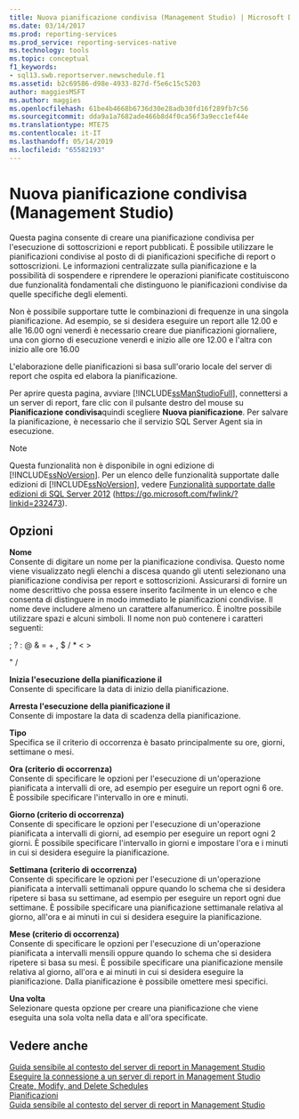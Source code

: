 ```yaml
---
title: Nuova pianificazione condivisa (Management Studio) | Microsoft Docs
ms.date: 03/14/2017
ms.prod: reporting-services
ms.prod_service: reporting-services-native
ms.technology: tools
ms.topic: conceptual
f1_keywords:
- sql13.swb.reportserver.newschedule.f1
ms.assetid: b2c69586-d98e-4933-827d-f5e6c15c5203
author: maggiesMSFT
ms.author: maggies
ms.openlocfilehash: 61be4b4668b6736d30e28adb30fd16f289fb7c56
ms.sourcegitcommit: dda9a1a7682ade466b8d4f0ca56f3a9ecc1ef44e
ms.translationtype: MTE75
ms.contentlocale: it-IT
ms.lasthandoff: 05/14/2019
ms.locfileid: "65582193"
---
```

# <a name="new-shared-schedule-management-studio"></a>Nuova pianificazione condivisa (Management Studio)
  Questa pagina consente di creare una pianificazione condivisa per l'esecuzione di sottoscrizioni e report pubblicati. È possibile utilizzare le pianificazioni condivise al posto di di pianificazioni specifiche di report o sottoscrizioni. Le informazioni centralizzate sulla pianificazione e la possibilità di sospendere e riprendere le operazioni pianificate costituiscono due funzionalità fondamentali che distinguono le pianificazioni condivise da quelle specifiche degli elementi.  
  
 Non è possibile supportare tutte le combinazioni di frequenze in una singola pianificazione. Ad esempio, se si desidera eseguire un report alle 12.00 e alle 16.00 ogni venerdì è necessario creare due pianificazioni giornaliere, una con giorno di esecuzione venerdì e inizio alle ore 12.00 e l'altra con inizio alle ore 16.00  
  
 L'elaborazione delle pianificazioni si basa sull'orario locale del server di report che ospita ed elabora la pianificazione.  
  
 Per aprire questa pagina, avviare [!INCLUDE[ssManStudioFull](../../includes/ssmanstudiofull-md.md)], connettersi a un server di report, fare clic con il pulsante destro del mouse su **Pianificazione condivisa**quindi scegliere **Nuova pianificazione**. Per salvare la pianificazione, è necessario che il servizio SQL Server Agent sia in esecuzione.  
  
> [!NOTE]  
>  Questa funzionalità non è disponibile in ogni edizione di [!INCLUDE[ssNoVersion](../../includes/ssnoversion-md.md)]. Per un elenco delle funzionalità supportate dalle edizioni di [!INCLUDE[ssNoVersion](../../includes/ssnoversion-md.md)], vedere [Funzionalità supportate dalle edizioni di SQL Server 2012](https://go.microsoft.com/fwlink/?linkid=232473) (https://go.microsoft.com/fwlink/?linkid=232473).  
  
## <a name="options"></a>Opzioni  
 **Nome**  
 Consente di digitare un nome per la pianificazione condivisa. Questo nome viene visualizzato negli elenchi a discesa quando gli utenti selezionano una pianificazione condivisa per report e sottoscrizioni. Assicurarsi di fornire un nome descrittivo che possa essere inserito facilmente in un elenco e che consenta di distinguere in modo immediato le pianificazioni condivise. Il nome deve includere almeno un carattere alfanumerico. È inoltre possibile utilizzare spazi e alcuni simboli. Il nome non può contenere i caratteri seguenti:  
  
 ; ? : \@ & = + , $ / * < >  
  
 " /  
  
 **Inizia l'esecuzione della pianificazione il**  
 Consente di specificare la data di inizio della pianificazione.  
  
 **Arresta l'esecuzione della pianificazione il**  
 Consente di impostare la data di scadenza della pianificazione.  
  
 **Tipo**  
 Specifica se il criterio di occorrenza è basato principalmente su ore, giorni, settimane o mesi.  
  
 **Ora (criterio di occorrenza)**  
 Consente di specificare le opzioni per l'esecuzione di un'operazione pianificata a intervalli di ore, ad esempio per eseguire un report ogni 6 ore. È possibile specificare l'intervallo in ore e minuti.  
  
 **Giorno (criterio di occorrenza)**  
 Consente di specificare le opzioni per l'esecuzione di un'operazione pianificata a intervalli di giorni, ad esempio per eseguire un report ogni 2 giorni. È possibile specificare l'intervallo in giorni e impostare l'ora e i minuti in cui si desidera eseguire la pianificazione.  
  
 **Settimana (criterio di occorrenza)**  
 Consente di specificare le opzioni per l'esecuzione di un'operazione pianificata a intervalli settimanali oppure quando lo schema che si desidera ripetere si basa su settimane, ad esempio per eseguire un report ogni due settimane. È possibile specificare una pianificazione settimanale relativa al giorno, all'ora e ai minuti in cui si desidera eseguire la pianificazione.  
  
 **Mese (criterio di occorrenza)**  
 Consente di specificare le opzioni per l'esecuzione di un'operazione pianificata a intervalli mensili oppure quando lo schema che si desidera ripetere si basa su mesi. È possibile specificare una pianificazione mensile relativa al giorno, all'ora e ai minuti in cui si desidera eseguire la pianificazione. Dalla pianificazione è possibile omettere mesi specifici.  
  
 **Una volta**  
 Selezionare questa opzione per creare una pianificazione che viene eseguita una sola volta nella data e all'ora specificate.  
  
## <a name="see-also"></a>Vedere anche  
 [Guida sensibile al contesto del server di report in Management Studio](../../reporting-services/tools/report-server-in-management-studio-f1-help.md)   
 [Eseguire la connessione a un server di report in Management Studio](../../reporting-services/tools/connect-to-a-report-server-in-management-studio.md)   
 [Create, Modify, and Delete Schedules](../../reporting-services/subscriptions/create-modify-and-delete-schedules.md)   
 [Pianificazioni](../../reporting-services/subscriptions/schedules.md)   
 [Guida sensibile al contesto del server di report in Management Studio](../../reporting-services/tools/report-server-in-management-studio-f1-help.md)  
  
  
